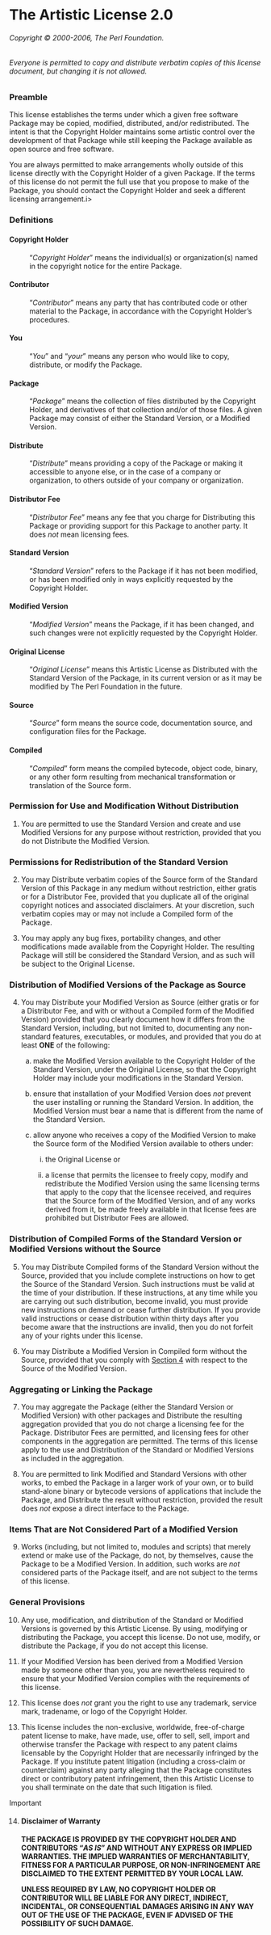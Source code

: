 <!-- SPDX-License-Identifier: Artistic-2.0 -->

# The Artistic License 2.0

###### Copyright © 2000-2006, The Perl Foundation.

###### Everyone is permitted to copy and distribute verbatim copies of this license document, but changing it is not allowed.

### Preamble

This license establishes the terms under which a given free software Package may be copied, modified, distributed, and/or redistributed.
The intent is that the Copyright Holder maintains some artistic control over the development of that Package while still keeping the Package available as open source and free software.

You are always permitted to make arrangements wholly outside of this license directly with the Copyright Holder of a given Package.
If the terms of this license do not permit the full use that you propose to make of the Package, you should contact the Copyright Holder and seek a different licensing arrangement.i>

### Definitions

<dl>
  <dt><h4>Copyright Holder</h4></dt>
  <dd>“<i>Copyright Holder</i>” means the individual(s) or organization(s) named in the copyright notice for the entire Package.</dd>

  <dt><h4>Contributor</h4></dt>
  <dd>“<i>Contributor</i>” means any party that has contributed code or other material to the Package, in accordance with the Copyright Holder’s procedures.</dd>

  <dt><h4>You</h4></dt>
  <dd>“<i>You</i>” and “<i>your</i>” means any person who would like to copy, distribute, or modify the Package.</dd>

  <dt><h4>Package</h4></dt>
  <dd>
    “<i>Package</i>” means the collection of files distributed by the Copyright Holder, and derivatives of that collection and/or of those files.
    A given Package may consist of either the Standard Version, or a Modified Version.
  </dd>

  <dt><h4>Distribute</h4></dt>
  <dd>“<i>Distribute</i>” means providing a copy of the Package or making it accessible to anyone else, or in the case of a company or organization, to others outside of your company or organization.</dd>

  <dt><h4>Distributor Fee</h4></dt>
  <dd>
    “<i>Distributor Fee</i>” means any fee that you charge for Distributing this Package or providing support for this Package to another party.
    It does <em>not</em> mean licensing fees.
  </dd>

  <dt><h4>Standard Version</h4></dt>
  <dd>“<i>Standard Version</i>” refers to the Package if it has not been modified, or has been modified only in ways explicitly requested by the Copyright Holder.</dd>

  <dt><h4>Modified Version</h4></dt>
  <dd>“<i>Modified Version</i>” means the Package, if it has been changed, and such changes were not explicitly requested by the Copyright Holder.</dd>

  <dt><h4>Original License</h4></dt>
  <dd>“<i>Original License</i>” means this Artistic License as Distributed with the Standard Version of the Package, in its current version or as it may be modified by The Perl Foundation in the future.</dd>

  <dt><h4>Source</h4></dt>
  <dd>“<i>Source</i>” form means the source code, documentation source, and configuration files for the Package.</dd>

  <dt><h4>Compiled</h4></dt>
  <dd>“<i>Compiled</i>” form means the compiled bytecode, object code, binary, or any other form resulting from mechanical transformation or translation of the Source form.</dd>
</dl>

### Permission for Use and Modification Without Distribution

<ol>
  <li><p>You are permitted to use the Standard Version and create and use Modified Versions for any purpose without restriction, provided that you do not Distribute the Modified Version.</p></li>
</ol>

### Permissions for Redistribution of the Standard Version

<ol start="2">
  <li><p>You may Distribute verbatim copies of the Source form of the Standard Version of this Package in any medium without restriction, either gratis or for a Distributor Fee, provided that you duplicate all of the original copyright notices and associated disclaimers. At your discretion, such verbatim copies may or may not include a Compiled form of the Package.</p></li>
  <li><p>You may apply any bug fixes, portability changes, and other modifications made available from the Copyright Holder. The resulting Package will still be considered the Standard Version, and as such will be subject to the Original License.</p></li>
</ol>

### Distribution of Modified Versions of the Package as Source

<ol start="4">
  <li>
    <p>You may Distribute your Modified Version as Source (either gratis or for a Distributor Fee, and with or without a Compiled form of the Modified Version) provided that you clearly document how it differs from the Standard Version, including, but not limited to, documenting any non-standard features, executables, or modules, and provided that you do at least <strong>ONE</strong> of the following:</p>
    <ol type="a">
      <li><p>make the Modified Version available to the Copyright Holder of the Standard Version, under the Original License, so that the Copyright Holder may include your modifications in the Standard Version.</p></li>
      <li><p>ensure that installation of your Modified Version does <em>not</em> prevent the user installing or running the Standard Version. In addition, the Modified Version must bear a name that is different from the name of the Standard Version.</p></li>
      <li>
        <p>allow anyone who receives a copy of the Modified Version to make the Source form of the Modified Version available to others under:</p>
        <ol type="i">
          <li><p>the Original License or</p></li>
          <li><p>a license that permits the licensee to freely copy, modify and redistribute the Modified Version using the same licensing terms that apply to the copy that the licensee received, and requires that the Source form of the Modified Version, and of any works derived from it, be made freely available in that license fees are prohibited but Distributor Fees are allowed.</p></li>
        </ol>
      </li>
    </ol>
  </li>
</ol>

### Distribution of Compiled Forms of the Standard Version or Modified Versions without the Source

<ol start="5">
  <li><p>You may Distribute Compiled forms of the Standard Version without the Source, provided that you include complete instructions on how to get the Source of the Standard Version. Such instructions must be valid at the time of your distribution. If these instructions, at any time while you are carrying out such distribution, become invalid, you must provide new instructions on demand or cease further distribution. If you provide valid instructions or cease distribution within thirty days after you become aware that the instructions are invalid, then you do not forfeit any of your rights under this license.</p></li>
  <li><p>You may Distribute a Modified Version in Compiled form without the Source, provided that you comply with <a href="#distribution-of-modified-versions-of-the-package-as-source">Section 4</a> with respect to the Source of the Modified Version.</p></li>
</ol>

### Aggregating or Linking the Package

<ol start="7">
  <li><p>You may aggregate the Package (either the Standard Version or Modified Version) with other packages and Distribute the resulting aggregation provided that you do not charge a licensing fee for the Package. Distributor Fees are permitted, and licensing fees for other components in the aggregation are permitted. The terms of this license apply to the use and Distribution of the Standard or Modified Versions as included in the aggregation.</p></li>
  <li><p>You are permitted to link Modified and Standard Versions with other works, to embed the Package in a larger work of your own, or to build stand-alone binary or bytecode versions of applications that include the Package, and Distribute the result without restriction, provided the result does <em>not</em> expose a direct interface to the Package.</p></li>
</ol>

### Items That are Not Considered Part of a Modified Version

<ol start="9">
  <li><p>Works (including, but not limited to, modules and scripts) that merely extend or make use of the Package, do not, by themselves, cause the Package to be a Modified Version. In addition, such works are <em>not</em> considered parts of the Package itself, and are not subject to the terms of this license.</p></li>
</ol>

### General Provisions

<ol start="10">
  <li><p>Any use, modification, and distribution of the Standard or Modified Versions is governed by this Artistic License. By using, modifying or distributing the Package, you accept this license. Do not use, modify, or distribute the Package, if you do not accept this license.</p></li>
  <li><p>If your Modified Version has been derived from a Modified Version made by someone other than you, you are nevertheless required to ensure that your Modified Version complies with the requirements of this license.</p></li>
  <li><p>This license does <em>not</em> grant you the right to use any trademark, service mark, tradename, or logo of the Copyright Holder.</p></li>
  <li><p>This license includes the non-exclusive, worldwide, free-of-charge patent license to make, have made, use, offer to sell, sell, import and otherwise transfer the Package with respect to any patent claims licensable by the Copyright Holder that are necessarily infringed by the Package. If you institute patent litigation (including a cross-claim or counterclaim) against any party alleging that the Package constitutes direct or contributory patent infringement, then this Artistic License to you shall terminate on the date that such litigation is filed.</p></li>
</ol>

> [!IMPORTANT]
> <ol start="14">
>   <li><h4>Disclaimer of Warranty</h4><p><b>THE PACKAGE IS PROVIDED BY THE COPYRIGHT HOLDER AND CONTRIBUTORS “<i>AS IS</i>” AND WITHOUT ANY EXPRESS OR IMPLIED WARRANTIES. THE IMPLIED WARRANTIES OF MERCHANTABILITY, FITNESS FOR A PARTICULAR PURPOSE, OR NON-INFRINGEMENT ARE DISCLAIMED TO THE EXTENT PERMITTED BY YOUR LOCAL LAW.</b></p><p><b>UNLESS REQUIRED BY LAW, NO COPYRIGHT HOLDER OR CONTRIBUTOR WILL BE LIABLE FOR ANY DIRECT, INDIRECT, INCIDENTAL, OR CONSEQUENTIAL DAMAGES ARISING IN ANY WAY OUT OF THE USE OF THE PACKAGE, EVEN IF ADVISED OF THE POSSIBILITY OF SUCH DAMAGE.</b></p></li>
> </ol>
